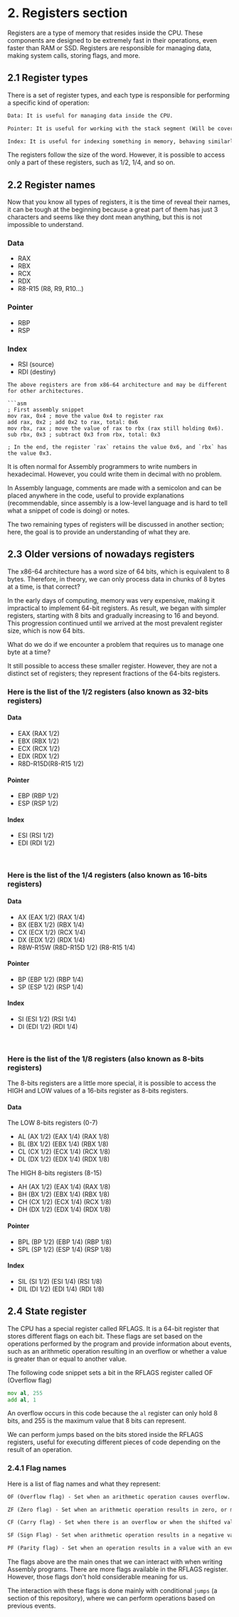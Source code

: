 # 2. Registers section
Registers are a type of memory that resides inside the CPU. These components are designed to be extremely fast in their operations, even faster than RAM or SSD. Registers are responsible for managing data, making system calls, storing flags, and more.

## 2.1 Register types
There is a set of register types, and each type is responsible for performing a specific kind of operation:

```txt
Data: It is useful for managing data inside the CPU.

Pointer: It is useful for working with the stack segment (Will be covered later).

Index: It is useful for indexing something in memory, behaving similarly to a pointer in the C language.
```
The registers follow the size of the word. However, it is possible to access only a part of these registers, such as 1/2, 1/4, and so on.

## 2.2 Register names

Now that you know all types of registers, it is the time of reveal their names, it can be tough at the beginning because a great part of them has just 3 characters and seems like they dont mean anything, but this is not impossible to understand.

### Data
<ul>
    <li>RAX</li>
    <li>RBX</li>
    <li>RCX</li>
    <li>RDX</li>
    <li>R8-R15 (R8, R9, R10...)</li>
</ul>


### Pointer
<ul>
    <li>RBP</li>
    <li>RSP</li>
</ul>

### Index
<ul>
    <li>RSI (source)</li>
    <li>RDI (destiny)</li>
</ul>


```
The above registers are from x86-64 architecture and may be different for other architectures.

```asm
; First assembly snippet
mov rax, 0x4 ; move the value 0x4 to register rax
add rax, 0x2 ; add 0x2 to rax, total: 0x6
mov rbx, rax ; move the value of rax to rbx (rax still holding 0x6).
sub rbx, 0x3 ; subtract 0x3 from rbx, total: 0x3

; In the end, the register `rax` retains the value 0x6, and `rbx` has the value 0x3.
```

It is often normal for Assembly programmers to write numbers in hexadecimal. However, you could write them in decimal with no problem.

In Assembly language, comments are made with a semicolon and can be placed anywhere in the code, useful to provide explanations (recommendable, since assembly is a low-level language and is hard to tell what a snippet of code is doing) or notes.

The two remaining types of registers will be discussed in another section; here, the goal is to provide an understanding of what they are.

## 2.3 Older versions of nowadays registers
The x86-64 architecture has a word size of 64 bits, which is equivalent to 8 bytes. Therefore, in theory, we can only process data in chunks of 8 bytes at a time, is that correct?

In the early days of computing, memory was very expensive, making it impractical to implement 64-bit registers. As result, we began with simpler registers, starting with 8 bits and gradually increasing to 16 and beyond. This progression continued until we arrived at the most prevalent register size, which is now 64 bits.

What do we do if we encounter a problem that requires us to manage one byte at a time?

It still possible to access these smaller register. However, they are not a distinct set of registers; they represent fractions of the 64-bits registers.

### Here is the list of the 1/2 registers (also known as 32-bits registers)
#### Data
<ul>
    <li>EAX (RAX 1/2)</li>
    <li>EBX (RBX 1/2)</li>
    <li>ECX (RCX 1/2)</li>
    <li>EDX (RDX 1/2)</li>
    <li>R8D-R15D(R8-R15 1/2)</li>
</ul>


#### Pointer
<ul>
    <li>EBP (RBP 1/2)</li>
    <li>ESP (RSP 1/2)</li>
</ul>

#### Index
<ul>
    <li>ESI (RSI 1/2)</li>
    <li>EDI (RDI 1/2)</li>
</ul>

<br/>

### Here is the list of the 1/4 registers (also known as 16-bits registers)

#### Data
<ul>
    <li>AX (EAX 1/2) (RAX 1/4)</li>
    <li>BX (EBX 1/2) (RBX 1/4)</li>
    <li>CX (ECX 1/2) (RCX 1/4)</li>
    <li>DX (EDX 1/2) (RDX 1/4)</li>
    <li>R8W-R15W (R8D-R15D 1/2) (R8-R15 1/4)</li>
</ul>


#### Pointer
<ul>
    <li>BP (EBP 1/2) (RBP 1/4)</li>
    <li>SP (ESP 1/2) (RSP 1/4)</li>
</ul>

#### Index
<ul>
    <li>SI (ESI 1/2) (RSI 1/4)</li>
    <li>DI (EDI 1/2) (RDI 1/4)</li>
</ul>

<br/>

### Here is the list of the 1/8 registers (also known as 8-bits registers)
The 8-bits registers are a little more special, it is possible to access the HIGH and LOW values of a 16-bits register as 8-bits registers.

#### Data
The LOW 8-bits registers (0-7)
<ul>
    <li>AL (AX 1/2) (EAX 1/4) (RAX 1/8)</li>
    <li>BL (BX 1/2) (EBX 1/4) (RBX 1/8)</li>
    <li>CL (CX 1/2) (ECX 1/4) (RCX 1/8)</li>
    <li>DL (DX 1/2) (EDX 1/4) (RDX 1/8)</li>
</ul>

The HIGH 8-bits registers (8-15)
<ul>
    <li>AH (AX 1/2) (EAX 1/4) (RAX 1/8)</li>
    <li>BH (BX 1/2) (EBX 1/4) (RBX 1/8)</li>
    <li>CH (CX 1/2) (ECX 1/4) (RCX 1/8)</li>
    <li>DH (DX 1/2) (EDX 1/4) (RDX 1/8)</li>
</ul>


#### Pointer
<ul>
    <li>BPL (BP 1/2) (EBP 1/4) (RBP 1/8)</li>
    <li>SPL (SP 1/2) (ESP 1/4) (RSP 1/8)</li>
</ul>

#### Index
<ul>
    <li>SIL (SI 1/2) (ESI 1/4) (RSI 1/8)</li>
    <li>DIL (DI 1/2) (EDI 1/4) (RDI 1/8)</li>
</ul>


## 2.4 State register
The CPU has a special register called RFLAGS. It is a 64-bit register that stores different flags on each bit. These flags are set based on the operations performed by the program and provide information about events, such as an arithmetic operation resulting in an overflow or whether a value is greater than or equal to another value.

The following code snippet sets a bit in the RFLAGS register called OF (Overflow flag)

```asm
mov al, 255
add al, 1
```
An overflow occurs in this code because the `al` register can only hold 8 bits, and 255 is the maximum value that 8 bits can represent.

We can perform jumps based on the bits stored inside the RFLAGS registers, useful for executing different pieces of code depending on the result of an operation.



### 2.4.1 Flag names
Here is a list of flag names and what they represent:
```txt
OF (Overflow flag) - Set when an arithmetic operation causes overflow.

ZF (Zero flag) - Set when an arithmetic operation results in zero, or most commonly, when two equal values are compared using the 'cmp' opcode.

CF (Carry flag) - Set when there is an overflow or when the shifted value of shift operations is 1.

SF (Sign Flag) - Set when arithmetic operation results in a negative value.

PF (Parity flag) - Set when an operation results in a value with an even number of set bits (bit 1).
```
The flags above are the main ones that we can interact with when writing Assembly programs. There are more flags available in the RFLAGS register. However, those flags don't hold considerable meaning for us.

The interaction with these flags is done mainly with conditional `jumps` (a section of this repository), where we can perform operations based on previous events.
